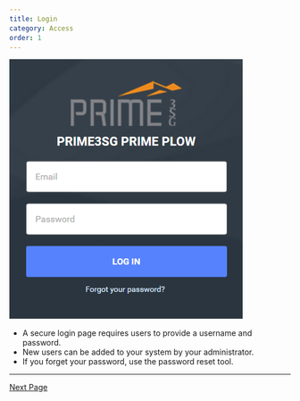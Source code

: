 ```yaml
---
title: Login
category: Access
order: 1
---
```


![Log In](/img/LogIn.png)
* A secure login page requires users to provide a username and password.
* New users can be added to your system by your administrator.
* If you forget your password, use the password reset tool.

* * *
[Next Page](https://primeplow.github.io/Access/login/)